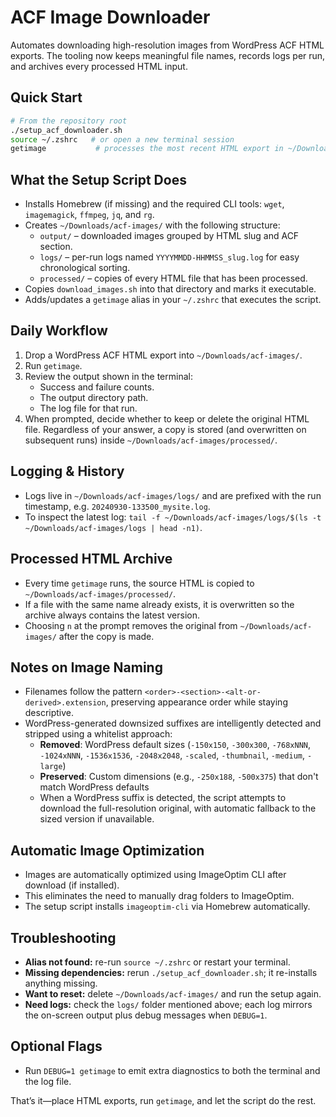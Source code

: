 # ACF Image Downloader

Automates downloading high-resolution images from WordPress ACF HTML exports. The tooling now keeps meaningful file names, records logs per run, and archives every processed HTML input.

## Quick Start

```bash
# From the repository root
./setup_acf_downloader.sh
source ~/.zshrc   # or open a new terminal session
getimage           # processes the most recent HTML export in ~/Downloads/acf-images/
```

## What the Setup Script Does

- Installs Homebrew (if missing) and the required CLI tools: `wget`, `imagemagick`, `ffmpeg`, `jq`, and `rg`.
- Creates `~/Downloads/acf-images/` with the following structure:
  - `output/` – downloaded images grouped by HTML slug and ACF section.
  - `logs/` – per-run logs named `YYYYMMDD-HHMMSS_slug.log` for easy chronological sorting.
  - `processed/` – copies of every HTML file that has been processed.
- Copies `download_images.sh` into that directory and marks it executable.
- Adds/updates a `getimage` alias in your `~/.zshrc` that executes the script.

## Daily Workflow

1. Drop a WordPress ACF HTML export into `~/Downloads/acf-images/`.
2. Run `getimage`.
3. Review the output shown in the terminal:
   - Success and failure counts.
   - The output directory path.
   - The log file for that run.
4. When prompted, decide whether to keep or delete the original HTML file. Regardless of your answer, a copy is stored (and overwritten on subsequent runs) inside `~/Downloads/acf-images/processed/`.

## Logging & History

- Logs live in `~/Downloads/acf-images/logs/` and are prefixed with the run timestamp, e.g. `20240930-133500_mysite.log`.
- To inspect the latest log: `tail -f ~/Downloads/acf-images/logs/$(ls -t ~/Downloads/acf-images/logs | head -n1)`.

## Processed HTML Archive

- Every time `getimage` runs, the source HTML is copied to `~/Downloads/acf-images/processed/`.
- If a file with the same name already exists, it is overwritten so the archive always contains the latest version.
- Choosing `n` at the prompt removes the original from `~/Downloads/acf-images/` after the copy is made.

## Notes on Image Naming

- Filenames follow the pattern `<order>-<section>-<alt-or-derived>.extension`, preserving appearance order while staying descriptive.
- WordPress-generated downsized suffixes are intelligently detected and stripped using a whitelist approach:
  - **Removed**: WordPress default sizes (`-150x150`, `-300x300`, `-768xNNN`, `-1024xNNN`, `-1536x1536`, `-2048x2048`, `-scaled`, `-thumbnail`, `-medium`, `-large`)
  - **Preserved**: Custom dimensions (e.g., `-250x188`, `-500x375`) that don't match WordPress defaults
  - When a WordPress suffix is detected, the script attempts to download the full-resolution original, with automatic fallback to the sized version if unavailable.

## Automatic Image Optimization

- Images are automatically optimized using ImageOptim CLI after download (if installed).
- This eliminates the need to manually drag folders to ImageOptim.
- The setup script installs `imageoptim-cli` via Homebrew automatically.

## Troubleshooting

- **Alias not found:** re-run `source ~/.zshrc` or restart your terminal.
- **Missing dependencies:** rerun `./setup_acf_downloader.sh`; it re-installs anything missing.
- **Want to reset:** delete `~/Downloads/acf-images/` and run the setup again.
- **Need logs:** check the `logs/` folder mentioned above; each log mirrors the on-screen output plus debug messages when `DEBUG=1`.

## Optional Flags

- Run `DEBUG=1 getimage` to emit extra diagnostics to both the terminal and the log file.

That’s it—place HTML exports, run `getimage`, and let the script do the rest.
